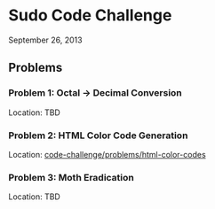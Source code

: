 Sudo Code Challenge
===================
September 26, 2013

Problems
--------

### Problem 1: Octal -> Decimal Conversion

Location: TBD

### Problem 2: HTML Color Code Generation

Location: [code-challenge/problems/html-color-codes](https://github.com/sudounlv/code-challenge/tree/master/problems/html-color-codes)

### Problem 3: Moth Eradication

Location: TBD
